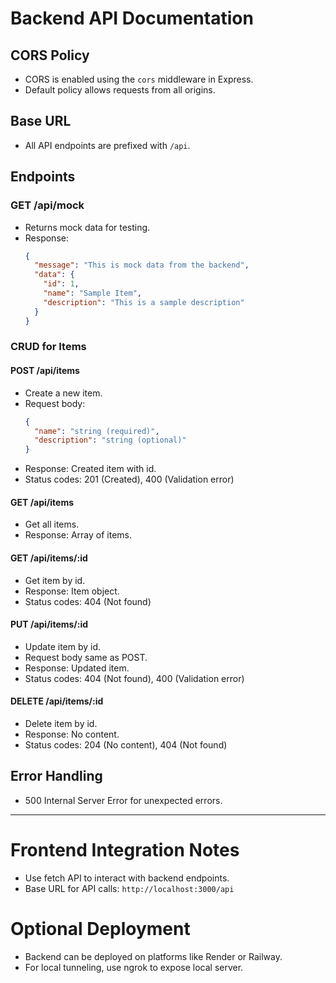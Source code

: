 # Backend API Documentation

## CORS Policy

- CORS is enabled using the `cors` middleware in Express.
- Default policy allows requests from all origins.

## Base URL

- All API endpoints are prefixed with `/api`.

## Endpoints

### GET /api/mock

- Returns mock data for testing.
- Response:
  ```json
  {
    "message": "This is mock data from the backend",
    "data": {
      "id": 1,
      "name": "Sample Item",
      "description": "This is a sample description"
    }
  }
  ```

### CRUD for Items

#### POST /api/items

- Create a new item.
- Request body:
  ```json
  {
    "name": "string (required)",
    "description": "string (optional)"
  }
  ```
- Response: Created item with id.
- Status codes: 201 (Created), 400 (Validation error)

#### GET /api/items

- Get all items.
- Response: Array of items.

#### GET /api/items/:id

- Get item by id.
- Response: Item object.
- Status codes: 404 (Not found)

#### PUT /api/items/:id

- Update item by id.
- Request body same as POST.
- Response: Updated item.
- Status codes: 404 (Not found), 400 (Validation error)

#### DELETE /api/items/:id

- Delete item by id.
- Response: No content.
- Status codes: 204 (No content), 404 (Not found)

## Error Handling

- 500 Internal Server Error for unexpected errors.

---

# Frontend Integration Notes

- Use fetch API to interact with backend endpoints.
- Base URL for API calls: `http://localhost:3000/api`

# Optional Deployment

- Backend can be deployed on platforms like Render or Railway.
- For local tunneling, use ngrok to expose local server.
